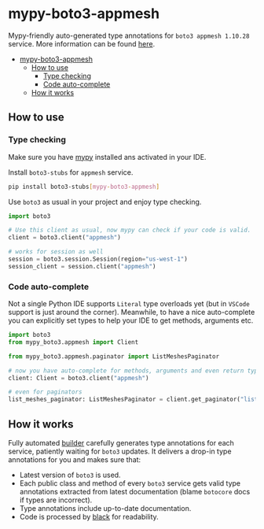 # mypy-boto3-appmesh

Mypy-friendly auto-generated type annotations for `boto3 appmesh 1.10.28` service.
More information can be found [here](https://github.com/vemel/mypy_boto3).

- [mypy-boto3-appmesh](#mypy-boto3-appmesh)
  - [How to use](#how-to-use)
    - [Type checking](#type-checking)
    - [Code auto-complete](#code-auto-complete)
  - [How it works](#how-it-works)

## How to use

### Type checking

Make sure you have [mypy](https://github.com/python/mypy) installed ans activated in your IDE.

Install `boto3-stubs` for `appmesh` service.

```bash
pip install boto3-stubs[mypy-boto3-appmesh]
```

Use `boto3` as usual in your project and enjoy type checking.

```python
import boto3

# Use this client as usual, now mypy can check if your code is valid.
client = boto3.client("appmesh")

# works for session as well
session = boto3.session.Session(region="us-west-1")
session_client = session.client("appmesh")

```

### Code auto-complete

Not a single Python IDE supports `Literal` type overloads yet (but in `VSCode` support is just around the corner).
Meanwhile, to have a nice auto-complete you can explicitly set types to help your IDE to get methods, arguments etc.

```python
import boto3
from mypy_boto3.appmesh import Client

from mypy_boto3.appmesh.paginator import ListMeshesPaginator

# now you have auto-complete for methods, arguments and even return types
client: Client = boto3.client("appmesh")

# even for paginators
list_meshes_paginator: ListMeshesPaginator = client.get_paginator("list_meshes")
```

## How it works

Fully automated [builder](https://github.com/vemel/mypy_boto3) carefully generates
type annotations for each service, patiently waiting for `boto3` updates. It delivers
a drop-in type annotations for you and makes sure that:

- Latest version of `boto3` is used.
- Each public class and method of every `boto3` service gets valid type annotations
  extracted from latest documentation (blame `botocore` docs if types are incorrect).
- Type annotations include up-to-date documentation.
- Code is processed by [black](https://github.com/psf/black) for readability.